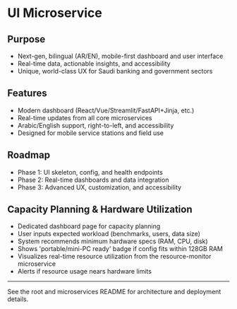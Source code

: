 # UI Microservice

## Purpose
- Next-gen, bilingual (AR/EN), mobile-first dashboard and user interface
- Real-time data, actionable insights, and accessibility
- Unique, world-class UX for Saudi banking and government sectors

## Features
- Modern dashboard (React/Vue/Streamlit/FastAPI+Jinja, etc.)
- Real-time updates from all core microservices
- Arabic/English support, right-to-left, and accessibility
- Designed for mobile service stations and field use

## Roadmap
- Phase 1: UI skeleton, config, and health endpoints
- Phase 2: Real-time dashboards and data integration
- Phase 3: Advanced UX, customization, and accessibility

## Capacity Planning & Hardware Utilization
- Dedicated dashboard page for capacity planning
- User inputs expected workload (benchmarks, users, data size)
- System recommends minimum hardware specs (RAM, CPU, disk)
- Shows 'portable/mini-PC ready' badge if config fits within 128GB RAM
- Visualizes real-time resource utilization from the resource-monitor microservice
- Alerts if resource usage nears hardware limits

---
See the root and microservices README for architecture and deployment details.
